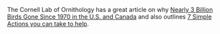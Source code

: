 The Cornell Lab of Ornithology has a great article on why [Nearly 3 Billion Birds Gone Since 1970 in the U.S. and Canada](https://www.birds.cornell.edu/home/bring-birds-back/#:~:text=That's%20almost%20three%20billion%20birds,%2C%20meadowlarks%2C%20swallows%2C%20warblers.) and also outlines [7 Simple Actions you can take to help](https://www.birds.cornell.edu/home/seven-simple-actions-to-help-birds/).